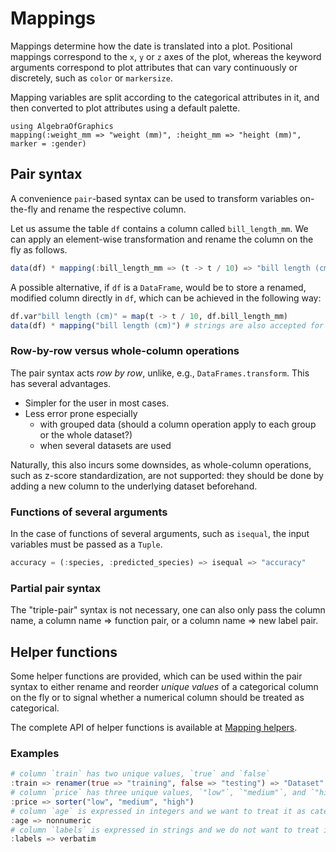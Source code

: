 # Mappings

Mappings determine how the date is translated into a plot.
Positional mappings correspond to the `x`, `y` or `z` axes of the plot,
whereas the keyword arguments correspond to plot attributes that can vary
continuously or discretely, such as `color` or `markersize`.

Mapping variables  are split according to the categorical attributes in it,
and then converted to plot attributes using a default palette.

```@example
using AlgebraOfGraphics
mapping(:weight_mm => "weight (mm)", :height_mm => "height (mm)", marker = :gender)
```

## Pair syntax

A convenience `pair`-based syntax can be used to transform variables on-the-fly
and rename the respective column.

Let us assume the table `df` contains a column called `bill_length_mm`.
We can apply an element-wise transformation and rename the column on the fly as
follows.

```julia
data(df) * mapping(:bill_length_mm => (t -> t / 10) => "bill length (cm)")
```

A possible alternative, if `df` is a `DataFrame`, would be to store a renamed,
modified column directly in `df`, which can be achieved in the following way: 

```julia
df.var"bill length (cm)" = map(t -> t / 10, df.bill_length_mm)
data(df) * mapping("bill length (cm)") # strings are also accepted for column names
```

### Row-by-row versus whole-column operations

The pair syntax acts *row by row*, unlike, e.g., `DataFrames.transform`.
This has several advantages.

- Simpler for the user in most cases.
- Less error prone especially
   - with grouped data (should a column operation apply to each group or the whole dataset?)
   - when several datasets are used

Naturally, this also incurs some downsides, as whole-column operations, such as
z-score standardization, are not supported:
they should be done by adding a new column to the underlying dataset beforehand.

### Functions of several arguments

In the case of functions of several arguments, such as `isequal`, the input
variables must be passed as a `Tuple`.

```julia
accuracy = (:species, :predicted_species) => isequal => "accuracy"
```

### Partial pair syntax

The "triple-pair" syntax is not necessary, one can also only pass the column name,
a column name => function pair, or a column name => new label pair.

## Helper functions

Some helper functions are provided, which can be used within the pair syntax to
either rename and reorder *unique values* of a categorical column on the fly or to
signal whether a numerical column should be treated as categorical.

The complete API of helper functions is available at [Mapping helpers](@ref).

### Examples

```julia
# column `train` has two unique values, `true` and `false`
:train => renamer(true => "training", false => "testing") => "Dataset"
# column `price` has three unique values, `"low"`, `"medium"`, and `"high"`
:price => sorter("low", "medium", "high")
# column `age` is expressed in integers and we want to treat it as categorical
:age => nonnumeric
# column `labels` is expressed in strings and we do not want to treat it as categorical
:labels => verbatim
```

